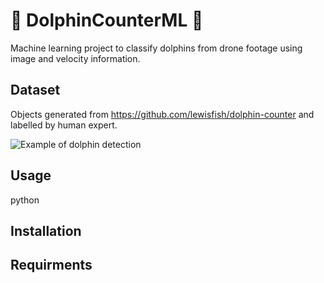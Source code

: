 # :dolphin: DolphinCounterML :dolphin:
Machine learning project to classify dolphins from drone footage using image and velocity information.

## Dataset 
Objects generated from https://github.com/lewisfish/dolphin-counter and labelled by human expert.

![Example of dolphin detection](https://raw.githubusercontent.com/lewisfish/dolphin-counter/master/example.png)


## Usage

python 

## Installation

## Requirments
 
